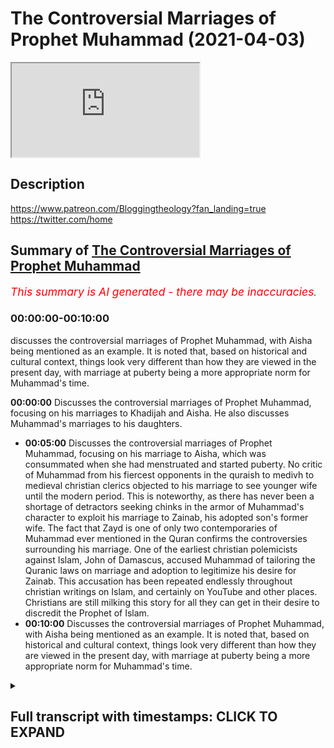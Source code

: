 # The Controversial Marriages of Prophet Muhammad (2021-04-03)

<iframe loading='lazy' allow='autoplay' src='https://www.youtube.com/embed/rVujj3YWdYU'></iframe>

## Description

<https://www.patreon.com/Bloggingtheology?fan_landing=true>
<https://twitter.com/home>

## Summary of [The Controversial Marriages of Prophet Muhammad](https://www.youtube.com/watch?v=rVujj3YWdYU)

*<span style="color:red; font-size:125%">This summary is AI generated - there may be inaccuracies</span>. [](/)*

### <a onclick="modifyYTiframeseektime('0')">00:00:00-00:10:00</a>

 discusses the controversial marriages of Prophet Muhammad, with Aisha being mentioned as an example. It is noted that, based on historical and cultural context, things look very different than how they are viewed in the present day, with marriage at puberty being a more appropriate norm for Muhammad's time.

**<a onclick="modifyYTiframeseektime('0')">00:00:00</a>** Discusses the controversial marriages of Prophet Muhammad, focusing on his marriages to Khadijah and Aisha. He also discusses Muhammad's marriages to his daughters.

* **<a onclick="modifyYTiframeseektime('300')">00:05:00</a>** Discusses the controversial marriages of Prophet Muhammad, focusing on his marriage to Aisha, which was consummated when she had menstruated and started puberty. No critic of Muhammad from his fiercest opponents in the quraish to medivh to medieval christian clerics objected to his marriage to see younger wife until the modern period. This is noteworthy, as there has never been a shortage of detractors seeking chinks in the armor of Muhammad's character to exploit his marriage to Zainab, his adopted son's former wife. The fact that Zayd is one of only two contemporaries of Muhammad ever mentioned in the Quran confirms the controversies surrounding his marriage. One of the earliest christian polemicists against Islam, John of Damascus, accused Muhammad of tailoring the Quranic laws on marriage and adoption to legitimize his desire for Zainab. This accusation has been repeated endlessly throughout christian writings on Islam, and certainly on YouTube and other places. Christians are still milking this story for all they can get in their desire to discredit the Prophet of Islam.
* **<a onclick="modifyYTiframeseektime('600')">00:10:00</a>** Discusses the controversial marriages of Prophet Muhammad, with Aisha being mentioned as an example. It is noted that, based on historical and cultural context, things look very different than how they are viewed in the present day, with marriage at puberty being a more appropriate norm for Muhammad's time.

<details><summary><h2>Full transcript with timestamps: CLICK TO EXPAND</h2></summary>

<a onclick="modifyYTiframeseektime('2')">0:00:02</a> Perhaps more than any other feature of the
prophet Muhammad's life, his marriages have
<a onclick="modifyYTiframeseektime('7')">0:00:07</a> proved controversial whether it be the marriage
to Aisha at a very young age, or his polygamy,
<a onclick="modifyYTiframeseektime('15')">0:00:15</a> he married so many wives or his marriage to Zainab
um this had caused well quite some scandal in some
<a onclick="modifyYTiframeseektime('23')">0:00:23</a> western particularly the last marriage to zainab
has caused scandal almost from the very beginning
<a onclick="modifyYTiframeseektime('29')">0:00:29</a> so i just wanted to um look at some expert opinion
on this from the west from western scholarship and
<a onclick="modifyYTiframeseektime('36')">0:00:36</a> i'm just wanted to read from this book called
'Muhammed A Very Short Introduction, by Jonathan A
<a onclick="modifyYTiframeseektime('42')">0:00:42</a> C Brown, and this Very Short Introduction is
part of a series of books for anyone wanting
<a onclick="modifyYTiframeseektime('48')">0:00:48</a> stimulating introductions to a new subject they're
all written by experts chosen by Oxford University
<a onclick="modifyYTiframeseektime('55')">0:00:55</a> Press and they published in more than 25 languages,
and they cover everything from advertising,
<a onclick="modifyYTiframeseektime('61')">0:01:01</a> african history, animal rights, anti-semitism,
ethics, Galileo, galaxies - you name it they
<a onclick="modifyYTiframeseektime('67')">0:01:07</a> cover it! Sociology, socialism,
theology, United Nations, paganism, cancer,
<a onclick="modifyYTiframeseektime('73')">0:01:13</a> the Vikings, witchcraft, you name it it's covered.
So they picked a top expert to write this
<a onclick="modifyYTiframeseektime('80')">0:01:20</a> uh little book on Muhammad, and I do recommend it
it's superb and and Jonathan A
<a onclick="modifyYTiframeseektime('87')">0:01:27</a> C Brown has written a section called 'Muhammad'S
marriages in context', there's a very short section
<a onclick="modifyYTiframeseektime('93')">0:01:33</a> i just wanted to share with you. Who is Jonathan
AC Brown? He's a professor of Islamic studies
<a onclick="modifyYTiframeseektime('99')">0:01:39</a> at Georgetown University in
Washington DC. He's an American and he has
<a onclick="modifyYTiframeseektime('107')">0:01:47</a> published in the fields of hadith (his PhD was in
hadith), Islamic law, Sufism, Arabic lexical theory,
<a onclick="modifyYTiframeseektime('116')">0:01:56</a> and pre-Islamic poetry. On the back it's got some
rave reviews: John L. Esposito, who's a professor
<a onclick="modifyYTiframeseektime('122')">0:02:02</a> at Georgetown University, an expert on Islam,
says "This is a masterful treatment informed by
<a onclick="modifyYTiframeseektime('129')">0:02:09</a> first-rate scholarship yet engaging, accessible,
and distinctively different from previous books
<a onclick="modifyYTiframeseektime('135')">0:02:15</a> on Muhammad." So what does Jonathan AC Brown
have to tell us about Muhammad's marriages in
<a onclick="modifyYTiframeseektime('143')">0:02:23</a> context? Well I think he shares, there's some
quite interesting information to help really
<a onclick="modifyYTiframeseektime('148')">0:02:28</a> contextualize this whole subject in a very helpful
way so more than any other feature of Muhammad's
<a onclick="modifyYTiframeseektime('155')">0:02:35</a> life his many marriages have consistently struck
and bewildered western readers since the rise of
<a onclick="modifyYTiframeseektime('162')">0:02:42</a> islam the prophet's polygamy and the chronic
ruling that muslim men can marry up to four women
<a onclick="modifyYTiframeseektime('169')">0:02:49</a> at a time the prophet was allowed more because
it was believed that he would never mistreat
<a onclick="modifyYTiframeseektime('175')">0:02:55</a> any of his wives created early on in medieval
christendom an image of muhammad as lustful
<a onclick="modifyYTiframeseektime('183')">0:03:03</a> prior to christianity however the near east
from pharonic egypt to ancient mesopotamia
<a onclick="modifyYTiframeseektime('190')">0:03:10</a> was a world in which political polygamy was not
foreign at all for most men it would have been
<a onclick="modifyYTiframeseektime('196')">0:03:16</a> too expensive but for rulers or men of great
import it was an expectable tool of politics
<a onclick="modifyYTiframeseektime('204')">0:03:24</a> and propagation perhaps the most famous example
exemplar for harem politics that's not haram
<a onclick="modifyYTiframeseektime('211')">0:03:31</a> but harem politics was king solomon whom the bible
says had 700 wives and 300 concubines you can read
<a onclick="modifyYTiframeseektime('220')">0:03:40</a> all about that in one kings chapter 11. among
them was the daughter of the pharaoh of egypt
<a onclick="modifyYTiframeseektime('226')">0:03:46</a> whom he had married to cement an alliance indeed
looked at through a political lens muhammad's
<a onclick="modifyYTiframeseektime('234')">0:03:54</a> marriages worked towards clear political goals
his marriage to khadijah of course had predated
<a onclick="modifyYTiframeseektime('242')">0:04:02</a> his prophethood and she remained
his only wife until she died let
<a onclick="modifyYTiframeseektime('248')">0:04:08</a> us look at whom the prophet married after
that and to whom he married his daughters
<a onclick="modifyYTiframeseektime('254')">0:04:14</a> muhammad married the daughters of abu bakr and
umar and married his own daughters to uthman and
<a onclick="modifyYTiframeseektime('261')">0:04:21</a> ali these four men were the first four rulers
of the muslim state after the prophet's death
<a onclick="modifyYTiframeseektime('269')">0:04:29</a> muhammad also married the daughter of abu sufyan
as well as the sister of abbas's wife maymunna
<a onclick="modifyYTiframeseektime('276')">0:04:36</a> who was also the aunt of khalid bin al-walid the
great general abu sufyan's son muawiwa founded the
<a onclick="modifyYTiframeseektime('285')">0:04:45</a> umayyad caliphate after ali's death in 660 ce
and khalid was a leading general of the muslim
<a onclick="modifyYTiframeseektime('293')">0:04:53</a> armies the prophet's marriages and those of
his family thus helped to create the network
<a onclick="modifyYTiframeseektime('300')">0:05:00</a> that provided the leadership of the muslim
community in the century after muhammad's death
<a onclick="modifyYTiframeseektime('307')">0:05:07</a> the prophet also entered into other politically
potent marriages he were the daughter of the
<a onclick="modifyYTiframeseektime('314')">0:05:14</a> jewish chief of khabar as well as numerous women
from leading arab tribes the fact that we know
<a onclick="modifyYTiframeseektime('322')">0:05:22</a> nothing more than the tribal identities of
two of these women further demonstrate that
<a onclick="modifyYTiframeseektime('328')">0:05:28</a> it was the political relationship that
muhammad was fostering that mattered
<a onclick="modifyYTiframeseektime('334')">0:05:34</a> there is nothing more controversial to the modern
reader than muhammad's marriage to aisha who is
<a onclick="modifyYTiframeseektime('340')">0:05:40</a> believed to have been between nine and ten years
old when the marriage was consummated the most
<a onclick="modifyYTiframeseektime('347')">0:05:47</a> reliable historical sources on this marriage
are the sahih hadith collections of al-bukhari
<a onclick="modifyYTiframeseektime('354')">0:05:54</a> and muslim interestingly no critic of muhammad
from his fiercest opponents in the quraish
<a onclick="modifyYTiframeseektime('362')">0:06:02</a> to medivh to medieval christian clerics objected
to his marriage to see younger wife until
<a onclick="modifyYTiframeseektime('369')">0:06:09</a> the modern period this is noteworthy since there
has certainly never been a shortage of detractors
<a onclick="modifyYTiframeseektime('377')">0:06:17</a> seeking chinks in the armor of muhammad's
character to exploit his marriage to zainab
<a onclick="modifyYTiframeseektime('385')">0:06:25</a> his adopted son's former wife which attracted
criticism even during muhammad's own lifetime
<a onclick="modifyYTiframeseektime('392')">0:06:32</a> the fact that zayd is one of only two
contemporaries of muhammad ever mentioned
<a onclick="modifyYTiframeseektime('397')">0:06:37</a> in the quran the other is abu lahab as well as
the book's sizable passage on the zainab episode
<a onclick="modifyYTiframeseektime('404')">0:06:44</a> testifies to the controversies
surrounding muhammad's marriage to her
<a onclick="modifyYTiframeseektime('409')">0:06:49</a> one of the earliest christian polemicists
against islam john of damascus he died in 749
<a onclick="modifyYTiframeseektime('417')">0:06:57</a> accused muhammad of tailoring the quranic laws
on marriage and adoption to legitimize his desire
<a onclick="modifyYTiframeseektime('425')">0:07:05</a> for zainab this accusation has been repeated
endlessly throughout christian writings
<a onclick="modifyYTiframeseektime('431')">0:07:11</a> on islam and certainly on youtube and other
places christians are still milking this
<a onclick="modifyYTiframeseektime('436')">0:07:16</a> story for all they can get in their desire to
discredit the prophet of islam the 13th century
<a onclick="modifyYTiframeseektime('443')">0:07:23</a> english historian matthew paris for example
wrote in his great chronicle that muhammad had
<a onclick="modifyYTiframeseektime('449')">0:07:29</a> pronounced polygamy permissible to cover up an
affair with a servant presumably zade's wife
<a onclick="modifyYTiframeseektime('458')">0:07:38</a> the reason that no pre-modern critics paid
attention to the prophet marriage prophet's
<a onclick="modifyYTiframeseektime('463')">0:07:43</a> marriage to a ten-year-old was because marrying
girls considered underage today was commonplace
<a onclick="modifyYTiframeseektime('471')">0:07:51</a> in the pre-modern world it was a common reality
then under roman law the earliest permitted age
<a onclick="modifyYTiframeseektime('478')">0:07:58</a> for marriage was 12. in the heyday of the roman
empire that's the second century a.d by 14 a girl
<a onclick="modifyYTiframeseektime('486')">0:08:06</a> was considered an adult whose primary purpose
was marriage in many pre-modern law codes such
<a onclick="modifyYTiframeseektime('494')">0:08:14</a> as the hebrew biblical law and the salic frankish
law marriage age was not a question at all it was
<a onclick="modifyYTiframeseektime('502')">0:08:22</a> assumed that when a girl reached puberty and was
able to bear children she was ready for marriage
<a onclick="modifyYTiframeseektime('509')">0:08:29</a> so basically the the biblical norm uh for marriage
age of marriage was puberty whenever that might be
<a onclick="modifyYTiframeseektime('517')">0:08:37</a> as a result we find that average
marriage ages in the pre-modern world
<a onclick="modifyYTiframeseektime('522')">0:08:42</a> were remarkably young surviving evidence from
several centuries of imperial roman history
<a onclick="modifyYTiframeseektime('530')">0:08:50</a> suggests that as many as eight percent married
at ten or eleven that's one in ten in italy in
<a onclick="modifyYTiframeseektime('538')">0:08:58</a> the thirteen hundreds and fourteen hundreds the
average age for women was sixteen to seventeen
<a onclick="modifyYTiframeseektime('544')">0:09:04</a> even in the 1861 census in england over
350 women married under the age of 15
<a onclick="modifyYTiframeseektime('552')">0:09:12</a> in just two counties that year according
to both christian and muslim teachings
<a onclick="modifyYTiframeseektime('558')">0:09:18</a> the virgin mary was not the mature maternal figure
seen in artwork about the bible she was at most in
<a onclick="modifyYTiframeseektime('566')">0:09:26</a> her mid-teens having only just begun menstruating
and is reported to have been as young as 10 years
<a onclick="modifyYTiframeseektime('574')">0:09:34</a> old muhammad's decision to consummate his marriage
to a ten-year-old would have been based on the
<a onclick="modifyYTiframeseektime('581')">0:09:41</a> same criteria as most pre-modern societies aisha's
sexual maturity and readiness to bear a child
<a onclick="modifyYTiframeseektime('591')">0:09:51</a> consummation of the marriage would have occurred
when she had menstruated and started puberty as
<a onclick="modifyYTiframeseektime('598')">0:09:58</a> the great muslim historian al tabari died 923
reported at the time of her marriage contract
<a onclick="modifyYTiframeseektime('606')">0:10:06</a> aisha was young and not capable of intercourse
three or four years later however she was able
<a onclick="modifyYTiframeseektime('615')">0:10:15</a> aisha herself would later remark that a girl
can menstruate as young as nine and thus become
<a onclick="modifyYTiframeseektime('623')">0:10:23</a> a woman so i think i'll end the quote there so
that's absolutely fascinating i think when you
<a onclick="modifyYTiframeseektime('630')">0:10:30</a> have a scholarly objective analysis of muhammad's
marriages in their historical and cultural context
<a onclick="modifyYTiframeseektime('638')">0:10:38</a> things look very very different than our local
very recent historical obsession with uh related
<a onclick="modifyYTiframeseektime('645')">0:10:45</a> issues like this so i think it's very very uh
interesting and also the biblical norm as well uh
<a onclick="modifyYTiframeseektime('651')">0:10:51</a> marriage at puberty uh which would have mohammed's
own marriages would have fitted in quite neatly
<a onclick="modifyYTiframeseektime('656')">0:10:56</a> with that paradigm as well so as i was saying i
do uh recommend uh this book it is very short but
<a onclick="modifyYTiframeseektime('662')">0:11:02</a> it's packed full of useful scholarly and uh first
first-rate scholarship as it says on the back here
<a onclick="modifyYTiframeseektime('669')">0:11:09</a> published by oxford university press it's quite
cheap and have a look at the other items uh in
<a onclick="modifyYTiframeseektime('674')">0:11:14</a> their series as well i've learnt a great deal on
many other subjects uh from experts in the field
<a onclick="modifyYTiframeseektime('679')">0:11:19</a> who produce these little booklets so there we go
i hope you found that interesting until next time  
</details>
